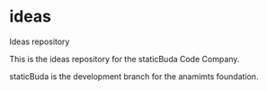 # ideas

Ideas repository

This is the ideas repository for the staticBuda Code Company.

staticBuda is the development branch for the anamimts foundation. 
